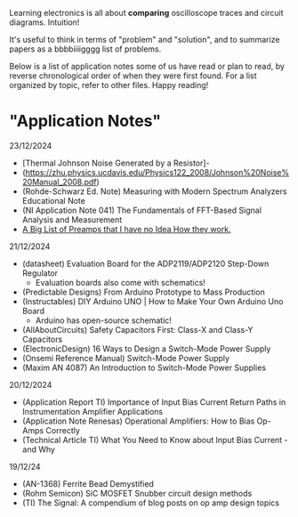 Learning electronics is all about **comparing** oscilloscope traces and circuit diagrams. Intuition!

It's useful to think in terms of "problem" and "solution", and to summarize papers as a bbbbiiiigggg list of problems.

Below is a list of application notes some of us have read or plan to read, by reverse chronological order of when they were first found. For a list organized by topic, refer to other files. Happy reading!

# "Application Notes"
23/12/2024  
- [Thermal Johnson Noise Generated by a Resistor]- 
- (https://zhu.physics.ucdavis.edu/Physics122_2008/Johnson%20Noise%20Manual_2008.pdf)  
- (Rohde-Schwarz Ed. Note) Measuring with Modern Spectrum Analyzers Educational Note
- (NI Application Note 041) The Fundamentals of FFT-Based Signal Analysis and Measurement 
- [A Big List of Preamps that I have no Idea How they work.](https://www.homemade-circuits.com/small-amplifier-circuit/)


21/12/2024
- (datasheet) Evaluation Board for the ADP2119/ADP2120 Step-Down Regulator
  - Evaluation boards also come with schematics!
- (Predictable Designs) From Arduino Prototype to Mass Production
- (Instructables) DIY Arduino UNO | How to Make Your Own Arduino Uno Board
  - Arduino has open-source schematic!
- (AllAboutCircuits) Safety Capacitors First: Class-X and Class-Y Capacitors
- (ElectronicDesign) 16 Ways to Design a Switch-Mode Power Supply
- (Onsemi Reference Manual) Switch-Mode Power Supply
- (Maxim AN 4087) An Introduction to Switch-Mode Power Supplies

20/12/2024  
- (Application Report TI) Importance of Input Bias Current Return Paths in Instrumentation Amplifier Applications  
- (Application Note Renesas) Operational Amplifiers: How to Bias Op-Amps Correctly  
- (Technical Article TI) What You Need to Know about Input Bias Current - and Why

19/12/24  
- (AN-1368) Ferrite Bead Demystified   
- (Rohm Semicon) SiC MOSFET Snubber circuit design methods  
- (TI) The Signal: A compendium of blog posts on op amp design topics  




